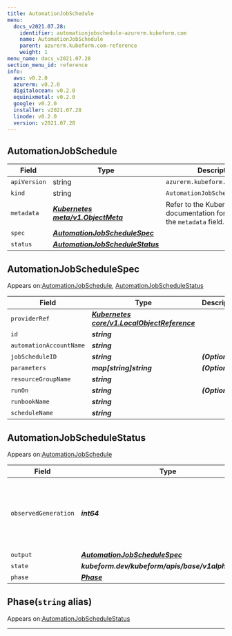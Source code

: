 ```yaml
---
title: AutomationJobSchedule
menu:
  docs_v2021.07.28:
    identifier: automationjobschedule-azurerm.kubeform.com
    name: AutomationJobSchedule
    parent: azurerm.kubeform.com-reference
    weight: 1
menu_name: docs_v2021.07.28
section_menu_id: reference
info:
  aws: v0.2.0
  azurerm: v0.2.0
  digitalocean: v0.2.0
  equinixmetal: v0.2.0
  google: v0.2.0
  installer: v2021.07.28
  linode: v0.2.0
  version: v2021.07.28
---
```


## AutomationJobSchedule
| Field | Type | Description |
| ------ | ----- | ----------- |
| `apiVersion` | string | `azurerm.kubeform.com/v1alpha1` |
|    `kind` | string | `AutomationJobSchedule` |
| `metadata` | ***[Kubernetes meta/v1.ObjectMeta](https://v1-18.docs.kubernetes.io/docs/reference/generated/kubernetes-api/v1.18/#objectmeta-v1-meta)***|Refer to the Kubernetes API documentation for the fields of the `metadata` field.|
| `spec` | ***[AutomationJobScheduleSpec](#automationjobschedulespec)***||
| `status` | ***[AutomationJobScheduleStatus](#automationjobschedulestatus)***||
## AutomationJobScheduleSpec

Appears on:[AutomationJobSchedule](#automationjobschedule), [AutomationJobScheduleStatus](#automationjobschedulestatus)

| Field | Type | Description |
| ------ | ----- | ----------- |
| `providerRef` | ***[Kubernetes core/v1.LocalObjectReference](https://v1-18.docs.kubernetes.io/docs/reference/generated/kubernetes-api/v1.18/#localobjectreference-v1-core)***||
| `id` | ***string***||
| `automationAccountName` | ***string***||
| `jobScheduleID` | ***string***| ***(Optional)*** |
| `parameters` | ***map[string]string***| ***(Optional)*** |
| `resourceGroupName` | ***string***||
| `runOn` | ***string***| ***(Optional)*** |
| `runbookName` | ***string***||
| `scheduleName` | ***string***||
## AutomationJobScheduleStatus

Appears on:[AutomationJobSchedule](#automationjobschedule)

| Field | Type | Description |
| ------ | ----- | ----------- |
| `observedGeneration` | ***int64***| ***(Optional)*** Resource generation, which is updated on mutation by the API Server.|
| `output` | ***[AutomationJobScheduleSpec](#automationjobschedulespec)***| ***(Optional)*** |
| `state` | ***kubeform.dev/kubeform/apis/base/v1alpha1.State***| ***(Optional)*** |
| `phase` | ***[Phase](#phase)***| ***(Optional)*** |
## Phase(`string` alias)

Appears on:[AutomationJobScheduleStatus](#automationjobschedulestatus)

---

